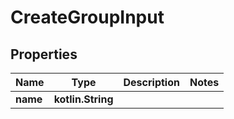 
# CreateGroupInput

## Properties
Name | Type | Description | Notes
------------ | ------------- | ------------- | -------------
**name** | **kotlin.String** |  | 



